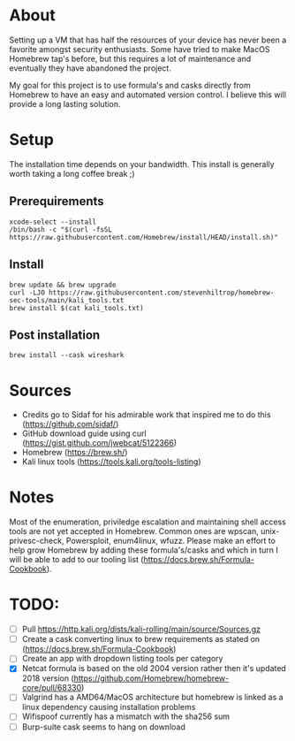# About
Setting up a VM that has half the resources of your device has never been a favorite amongst security enthusiasts. Some have tried to make MacOS Homebrew tap's before, but this requires a lot of maintenance and eventually they have abandoned the project.

My goal for this project is to use formula's and casks directly from Homebrew to have an easy and automated version control. I believe this will provide a long lasting solution.

# Setup
The installation time depends on your bandwidth.
This install is generally worth taking a long coffee break ;)
## Prerequirements
    xcode-select --install
    /bin/bash -c "$(curl -fsSL https://raw.githubusercontent.com/Homebrew/install/HEAD/install.sh)"

## Install
    brew update && brew upgrade
    curl -LJO https://raw.githubusercontent.com/stevenhiltrop/homebrew-sec-tools/main/kali_tools.txt
    brew install $(cat kali_tools.txt)
## Post installation
    brew install --cask wireshark
# Sources
- Credits go to Sidaf for his admirable work that inspired me to do this (https://github.com/sidaf/)
- GitHub download guide using curl (https://gist.github.com/jwebcat/5122366)
- Homebrew (https://brew.sh/)
- Kali linux tools (https://tools.kali.org/tools-listing)

# Notes
Most of the enumeration, priviledge escalation and maintaining shell access tools are not yet accepted in Homebrew.
Common ones are wpscan, unix-privesc-check, Powersploit, enum4linux, wfuzz.
Please make an effort to help grow Homebrew by adding these formula's/casks and which in turn I will be able to add to our tooling list (https://docs.brew.sh/Formula-Cookbook).

# TODO:
- [ ] Pull https://http.kali.org/dists/kali-rolling/main/source/Sources.gz
- [ ] Create a cask converting linux to brew requirements as stated on (https://docs.brew.sh/Formula-Cookbook)
- [ ] Create an app with dropdown listing tools per category
- [X] Netcat formula is based on the old 2004 version rather then it's updated 2018 version (https://github.com/Homebrew/homebrew-core/pull/68330)
- [ ] Valgrind has a AMD64/MacOS architecture but homebrew is linked as a linux dependency causing installation problems
- [ ] Wifispoof currently has a mismatch with the sha256 sum
- [ ] Burp-suite cask seems to hang on download
